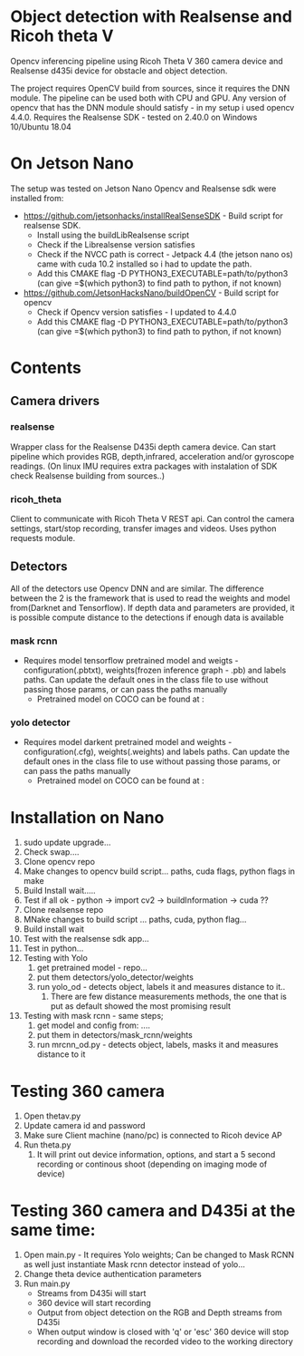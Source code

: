 # Object detection with Realsense and Ricoh theta V
Opencv inferencing pipeline using Ricoh Theta V 360 camera device and Realsense d435i device for obstacle and object detection.

The project requires OpenCV build from sources, since it requires the DNN module. The pipeline can be used both with CPU and GPU. Any version of opencv that has the DNN module should satisfy - in my setup i used opencv 4.4.0.
Requires the Realsense SDK - tested on 2.40.0 on Windows 10/Ubuntu 18.04

# On Jetson Nano
The setup was tested on Jetson Nano
Opencv and Realsense sdk were installed from:
  - https://github.com/jetsonhacks/installRealSenseSDK - Build script for realsense SDK. 
    - Install using the buildLibRealsense script
    - Check if the Librealsense version satisfies
    - Check if the NVCC path is correct -  Jetpack 4.4 (the jetson nano os) came with cuda 10.2 installed so i had to update the path.
    - Add this CMAKE flag  -D PYTHON3_EXECUTABLE=path/to/python3 (can give =$(which python3) to find path to python, if not known)
- https://github.com/JetsonHacksNano/buildOpenCV - Build script for opencv
  - Check if Opencv version satisfies - I updated to 4.4.0
  - Add this CMAKE flag  -D PYTHON3_EXECUTABLE=path/to/python3 (can give =$(which python3) to find path to python, if not known)


# Contents
## Camera drivers
### realsense
Wrapper class for the Realsense D435i depth camera device. Can start pipeline which provides RGB, depth,infrared, acceleration and/or gyroscope readings. (On linux IMU requires extra packages with instalation of SDK check Realsense building from sources..)
### ricoh_theta
Client to communicate with Ricoh Theta V REST api. Can control the camera settings, start/stop recording, transfer images and videos. Uses python requests module.
## Detectors
All of the detectors use Opencv DNN and are similar. The difference between the 2 is the framework that is used to read the weights and model from(Darknet and Tensorflow). If depth data and parameters are provided, it is possible compute distance to the detections if enough data is available
### mask rcnn
- Requires model tensorflow pretrained model and weigts - configuration(.pbtxt), weights(frozen inference graph -  .pb) and labels paths. Can update the default ones in the class file to use without passing those params, or can pass the paths manually
  - Pretrained model on COCO can be found at : 
### yolo detector
- Requires model darkent pretrained model and weights - configuration(.cfg), weights(.weights) and labels paths. Can update the default ones in the class file to use without passing those params, or can pass the paths manually
  - Pretrained model on COCO can be found at : 


# Installation on Nano
1. sudo update upgrade...
2. Check swap....
3. Clone opencv repo
4. Make changes to opencv build script... paths, cuda flags, python flags in make
5. Build Install wait..... 
6. Test if all ok - python -> import cv2 -> buildInformation -> cuda ??
7. Clone realsense repo
8. MNake changes to build script ... paths, cuda, python flag...
9. Build install wait
10. Test with the realsense sdk app...
11. Test in python...
12. Testing with Yolo
    1. get pretrained model - repo...
    2. put them detectors/yolo_detector/weights
    3. run yolo_od - detects object, labels it and measures distance to it..
       1. There are few distance measurements methods, the one that is put as default showed the most promising result
13. Testing with mask rcnn - same steps;
    1.   get model and config from: ....
    2.   put them in detectors/mask_rcnn/weights
    3.   run mrcnn_od.py - detects object, labels, masks it and measures distance to it

# Testing 360 camera
1. Open thetav.py
2. Update camera id and password
3. Make sure Client machine (nano/pc) is connected to Ricoh device AP
4. Run theta.py 
   1. It will print out device information, options, and start a 5 second recording or continous shoot (depending on imaging mode of device)

# Testing 360 camera and D435i at the same time:
1. Open main.py - It requires Yolo weights; Can be changed to Mask RCNN as well just instantiate Mask rcnn detector instead of yolo...
2. Change theta device authentication parameters
3. Run main.py 
   - Streams from D435i will start
   - 360 device will start recording
   - Output from object detection on the RGB and Depth streams from D435i
   - When output window is closed with 'q' or 'esc' 360 device will stop recording and download the recorded video to the working directory
  
